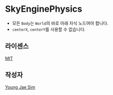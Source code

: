 # SkyEnginePhysics

- 모든 `Body`는 `World`의 바로 아래 자식 노드여야 합니다.
- `centerX`, `centerY`를 사용할 수 없습니다.

## 라이센스
[MIT](LICENSE)

## 작성자
[Young Jae Sim](https://github.com/Hanul)